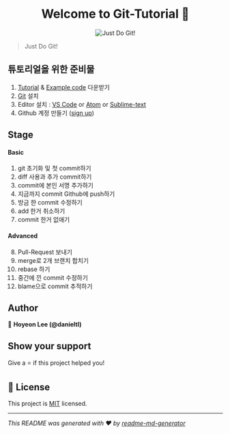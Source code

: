 <h1 align="center">Welcome to Git-Tutorial 👋</h1>
<p></p>

<p align="center">
    <img src="https://github.com/danieltl/git-tutorial/blob/master/just_do_git.jpg?raw=true" alt="Just Do Git!"/>
</p>

> Just Do Git!

## 튜토리얼을 위한 준비물

1. [Tutorial][tutorial] & [Example code][example] 다운받기
2. [Git][git] 설치
3. Editor 설치 : [VS Code][vscode] or [Atom][atom] or [Sublime-text][sublime]
4. Github 계정 만들기 ([sign up][github])

## Stage

#### Basic

1. git 초기화 및 첫 commit하기
2. diff 사용과 추가 commit하기
3. commit에 본인 서명 추가하기
4. 지금까지 commit Github에 push하기
5. 방금 한 commit 수정하기
6. add 한거 취소하기
7. commit 한거 없애기

#### Advanced

8. Pull-Request 보내기
9. merge로 2개 브랜치 합치기
10. rebase 하기
11. 중간에 낀 commit 수정하기
12. blame으로 commit 추적하기

## Author

👤 **Hoyeon Lee (@danieltl)**


## Show your support

Give a ⭐️ if this project helped you!


## 📝 License

This project is [MIT](https://github.com/danieltl/git-tutorial/blob/master/LICENSE) licensed.

***
_This README was generated with ❤️ by [readme-md-generator](https://github.com/kefranabg/readme-md-generator)_

[tutorial]: git-tutorial.pdf
[example]: git-tutorial-example.zip
[git]: https://git-scm.com/downloads
[vscode]: https://code.visualstudio.com
[atom]: https://atom.io
[sublime]: https://www.sublimetext.com/3
[github]: https://github.com/join
